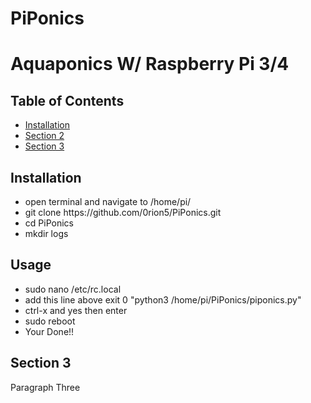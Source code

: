 # PiPonics
<!DOCTYPE html>
<html>
    <head>
        <h1>Aquaponics W/ Raspberry Pi 3/4</h1>
    </head>
    <body>
        <h2>Table of Contents</h2>
        <ul>
            <li><a href="#section1">Installation</a></h2>
            <li><a href="#section2">Section 2</a></h2>
            <li><a href="#section3">Section 3</a></h2>
        </ul>
        <h2 id="Section1">Installation</h2>
        <p>
            <ul>
                <li>open terminal and navigate to /home/pi/</li>
                <li>git clone https://github.com/0rion5/PiPonics.git</li>
                <li>cd PiPonics</li>
                <li>mkdir logs</li>
            </ul>
        </p>
        <h2 id="Section2">Usage</h2>
        <p>
           <ul>
               <li>sudo nano /etc/rc.local</li>
               <li>add this line above exit 0 "python3 /home/pi/PiPonics/piponics.py"</li>
               <li>ctrl-x and yes then enter</li>
               <li>sudo reboot</li>     
               <li>Your Done!!</li>
           </ul>
        </p>
        <h2 id="Section3">Section 3</h2>
        <p>
            Paragraph Three
        </p>
    </body>
</html>
